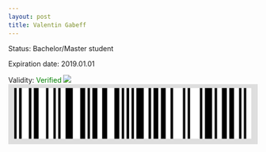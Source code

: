 ```yaml
---
layout: post
title: Valentin Gabeff
---
```


Status: Bachelor/Master student

Expiration date: 2019.01.01

Validity: <font color="green"> Verified</font> 
![](/members/img/Valentin_Gabeff.png)
![](/members/img/bar.png)
